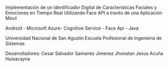 Implementación de un identificador Digital de Características Faciales y Emociones en Tiempo Real Utilizando Face API a través de una Aplicación Móvil

Android - Microsoft Azure- Cognitive Service - Face Api - Java

Universidad Nacional de San Agustin
Escuela Profesional de Ingenieria de Sistemas

Desarrolladores:
  Cesar Salvador Samanez Jimenez
  Jhonatan Jesus Acuña Huisacayna
